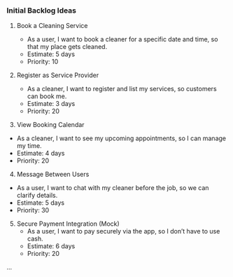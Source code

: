 ### Initial Backlog Ideas

1. Book a Cleaning Service
   - As a user, I want to book a cleaner for a specific date and time, so that my place gets cleaned.
   - Estimate: 5 days
   - Priority: 10

2. Register as Service Provider
   - As a cleaner, I want to register and list my services, so customers can book me.
   - Estimate: 3 days
   - Priority: 20

3.  View Booking Calendar
   - As a cleaner, I want to see my upcoming appointments, so I can manage my time.
   - Estimate: 4 days
   - Priority: 20

4.  Message Between Users
   - As a user, I want to chat with my cleaner before the job, so we can clarify details.
   - Estimate: 5 days
   - Priority: 30

5. Secure Payment Integration (Mock)
   - As a user, I want to pay securely via the app, so I don’t have to use cash.
   - Estimate: 6 days
   - Priority: 20

...
